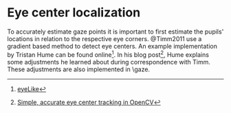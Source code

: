 # Eye center localization

To accurately estimate gaze points it is important to first estimate the pupils' locations in relation to the respective eye corners. @Timm2011 use a gradient based method to detect eye centers. An example implementation by Tristan Hume can be found online[^thume:eyeLike]. In his blog post[^thume:2012-11-04], Hume explains some adjustments he learned about during correspondence with Timm. These adjustments are also implemented in \gaze.


[^thume:eyeLike]: [eyeLike](https://github.com/trishume/eyeLike)
[^thume:2012-11-04]: [Simple, accurate eye center tracking in OpenCV](http://thume.ca/projects/2012/11/04/simple-accurate-eye-center-tracking-in-opencv/)
